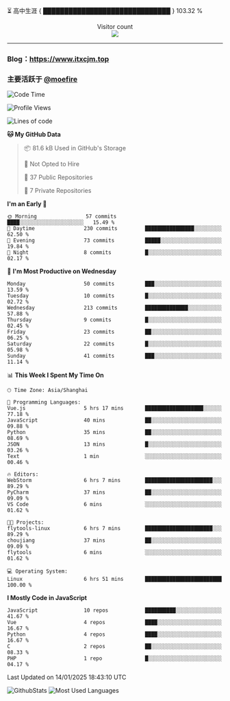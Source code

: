 ⏳ 高中生涯 { ██████████████████████████████ } 103.32 %
<p align="center"> 
  Visitor count<br>
  <img src="https://profile-counter.glitch.me/itxcjm/count.svg" />
</p>

---
### Blog：https://www.itxcjm.top
### 主要活跃于 [@moefire](https://github.com/moefire)
<!--START_SECTION:waka-->
![Code Time](http://img.shields.io/badge/Code%20Time-18%20hrs%2014%20mins-blue)

![Profile Views](http://img.shields.io/badge/Profile%20Views-245-blue)

![Lines of code](https://img.shields.io/badge/From%20Hello%20World%20I%27ve%20Written-754.9%20thousand%20lines%20of%20code-blue)

**🐱 My GitHub Data** 

> 📦 81.6 kB Used in GitHub's Storage 
 > 
> 🚫 Not Opted to Hire
 > 
> 📜 37 Public Repositories 
 > 
> 🔑 7 Private Repositories 
 > 
**I'm an Early 🐤** 

```text
🌞 Morning                57 commits          ████░░░░░░░░░░░░░░░░░░░░░   15.49 % 
🌆 Daytime                230 commits         ████████████████░░░░░░░░░   62.50 % 
🌃 Evening                73 commits          █████░░░░░░░░░░░░░░░░░░░░   19.84 % 
🌙 Night                  8 commits           █░░░░░░░░░░░░░░░░░░░░░░░░   02.17 % 
```
📅 **I'm Most Productive on Wednesday** 

```text
Monday                   50 commits          ███░░░░░░░░░░░░░░░░░░░░░░   13.59 % 
Tuesday                  10 commits          █░░░░░░░░░░░░░░░░░░░░░░░░   02.72 % 
Wednesday                213 commits         ██████████████░░░░░░░░░░░   57.88 % 
Thursday                 9 commits           █░░░░░░░░░░░░░░░░░░░░░░░░   02.45 % 
Friday                   23 commits          ██░░░░░░░░░░░░░░░░░░░░░░░   06.25 % 
Saturday                 22 commits          █░░░░░░░░░░░░░░░░░░░░░░░░   05.98 % 
Sunday                   41 commits          ███░░░░░░░░░░░░░░░░░░░░░░   11.14 % 
```


📊 **This Week I Spent My Time On** 

```text
🕑︎ Time Zone: Asia/Shanghai

💬 Programming Languages: 
Vue.js                   5 hrs 17 mins       ███████████████████░░░░░░   77.18 % 
JavaScript               40 mins             ██░░░░░░░░░░░░░░░░░░░░░░░   09.88 % 
Python                   35 mins             ██░░░░░░░░░░░░░░░░░░░░░░░   08.69 % 
JSON                     13 mins             █░░░░░░░░░░░░░░░░░░░░░░░░   03.26 % 
Text                     1 min               ░░░░░░░░░░░░░░░░░░░░░░░░░   00.46 % 

🔥 Editors: 
WebStorm                 6 hrs 7 mins        ██████████████████████░░░   89.29 % 
PyCharm                  37 mins             ██░░░░░░░░░░░░░░░░░░░░░░░   09.09 % 
VS Code                  6 mins              ░░░░░░░░░░░░░░░░░░░░░░░░░   01.62 % 

🐱‍💻 Projects: 
flytools-linux           6 hrs 7 mins        ██████████████████████░░░   89.29 % 
choujiang                37 mins             ██░░░░░░░░░░░░░░░░░░░░░░░   09.09 % 
flytools                 6 mins              ░░░░░░░░░░░░░░░░░░░░░░░░░   01.62 % 

💻 Operating System: 
Linux                    6 hrs 51 mins       █████████████████████████   100.00 % 
```

**I Mostly Code in JavaScript** 

```text
JavaScript               10 repos            ██████████░░░░░░░░░░░░░░░   41.67 % 
Vue                      4 repos             ████░░░░░░░░░░░░░░░░░░░░░   16.67 % 
Python                   4 repos             ████░░░░░░░░░░░░░░░░░░░░░   16.67 % 
C                        2 repos             ██░░░░░░░░░░░░░░░░░░░░░░░   08.33 % 
PHP                      1 repo              █░░░░░░░░░░░░░░░░░░░░░░░░   04.17 % 
```




 Last Updated on 14/01/2025 18:43:10 UTC
<!--END_SECTION:waka-->
![GithubStats](https://github-readme-stats-blue-three.vercel.app/api?username=itxcjm&show_icons=true&theme=light&layout=compact&locale=cn&include_all_commits=true&count_private=true&role=OWNER,ORGANIZATION_MEMBER,COLLABORATOR)
![Most Used Languages](https://github-readme-stats-blue-three.vercel.app/api/top-langs/?username=itxcjm&theme=light&layout=compact&count_private=true&role=OWNER,ORGANIZATION_MEMBER,COLLABORATOR)
